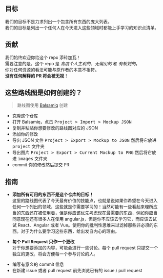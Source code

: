 ## 目标

我们的目标不是力求列出一个包含所有东西的庞大列表。  
我们的目标是列出一个任何人在今天进入这些领域时都能上手学习的知识点清单。

## 贡献

我们始终欢迎你给这个 repo 添砖加瓦！  
需要注意的是，这个 repo 是 *高度个人主观的*、*无偏见的* 和 *有规划的*。  
你对任何资源的看法可能与原作者的本意不相符。  
**没有任何解释的 PR 将会被无视！**

## 这些路线图是如何创建的？

> 路线图使用 [Balsamiq](https://balsamiq.com/download/) 创建

* 克隆这个仓库
* 打开 Balsamiq，点击 <kbd>Project > Import > Mockup JSON</kbd>
* 复制并粘贴你想要修改的路线图对应的 JSON
* 添加你的修改
* 导出 JSON 文件 <kbd>Project > Export > Mockup to JSON</kbd> 然后将它放进 <kbd>project</kbd> 文件夹
* 导出图片 <kbd>Project > Export > Current Mockup to PNG</kbd> 然后将它放进 <kbd>images</kbd> 文件夹
* commit 你的修改然后提交 PR

## 指南

- <p><strong>添加所有可用的东西不是这个仓库的目标！</strong><br> 
  这里的路线图代表了今天最有价值的技能点，也就是说如果你希望在今天进入任何一个列出的领域，这些就是你需要学习的！当然可能有一些看起来理所应当的东西还在被使用着，但是你应该优先考虑现在最需要的东西，例如你应当同意现在还有很多人在使用 angular.js，但是你不应该去学习它，而应该去试试 React、Angular 或者 Vue。使用你的批判性思维来过滤掉那些非必须的东西。对于为什么要学习这些东西，给出发自内心的理由。</p>
- <p><strong>每个 Pull Request 只作一个更改</strong><br>
  对于你想要添加的内容，可能会进行一些讨论。每个 pull request 只提交一个独立的更改，将会方便每一个参与讨论的人。</p>
- 编写有意义的 commit 信息
- 在新建 issue 或者 pull request 前先浏览已有的 issue / pull request
